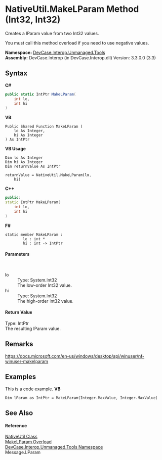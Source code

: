 # NativeUtil.MakeLParam Method (Int32, Int32)
 

Creates a lParam value from two Int32 values. 

 You must call this method overload if you need to use negative values. 



**Namespace:**&nbsp;<a href="N_DevCase_Interop_Unmanaged_Tools">DevCase.Interop.Unmanaged.Tools</a><br />**Assembly:**&nbsp;DevCase.Interop (in DevCase.Interop.dll) Version: 3.3.0.0 (3.3)

## Syntax

**C#**<br />
``` C#
public static IntPtr MakeLParam(
	int lo,
	int hi
)
```

**VB**<br />
``` VB
Public Shared Function MakeLParam ( 
	lo As Integer,
	hi As Integer
) As IntPtr
```

**VB Usage**<br />
``` VB Usage
Dim lo As Integer
Dim hi As Integer
Dim returnValue As IntPtr

returnValue = NativeUtil.MakeLParam(lo, 
	hi)
```

**C++**<br />
``` C++
public:
static IntPtr MakeLParam(
	int lo, 
	int hi
)
```

**F#**<br />
``` F#
static member MakeLParam : 
        lo : int * 
        hi : int -> IntPtr 

```


#### Parameters
&nbsp;<dl><dt>lo</dt><dd>Type: System.Int32<br />The low-order Int32 value.</dd><dt>hi</dt><dd>Type: System.Int32<br />The high-order Int32 value.</dd></dl>

#### Return Value
Type: IntPtr<br />The resulting lParam value.

## Remarks
<a href="https://docs.microsoft.com/en-us/windows/desktop/api/winuser/nf-winuser-makelparam" target="_blank">https://docs.microsoft.com/en-us/windows/desktop/api/winuser/nf-winuser-makelparam</a>

## Examples
This is a code example. 
**VB**<br />
``` VB
Dim lParam as IntPtr = MakeLParam(Integer.MaxValue, Integer.MaxValue)
```


## See Also


#### Reference
<a href="T_DevCase_Interop_Unmanaged_Tools_NativeUtil">NativeUtil Class</a><br /><a href="Overload_DevCase_Interop_Unmanaged_Tools_NativeUtil_MakeLParam">MakeLParam Overload</a><br /><a href="N_DevCase_Interop_Unmanaged_Tools">DevCase.Interop.Unmanaged.Tools Namespace</a><br />Message.LParam<br />